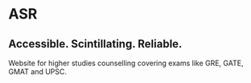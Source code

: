 # ASR
## Accessible. Scintillating. Reliable.

Website for higher studies counselling covering exams like GRE, GATE, GMAT and UPSC.
